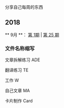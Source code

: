 分享自己每周的东西


## 2018



** 9月 **： [第 1期](docs/issue-26.md) | [第 25 期](docs/issue-25.md)


















### 文件名称缩写

文章拆解练习 ADE

翻译练习 TE

工作  W

自己文章 MA

卡片制作 Card


